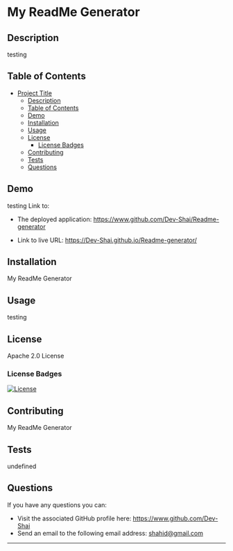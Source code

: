 # My ReadMe Generator

  ## Description
  testing
  
  ## Table of Contents
  - [Project Title](#project-title)
    - [Description](#description)
    - [Table of Contents](#table-of-contents)
    - [Demo](#Demo)
    - [Installation](#installation)
    - [Usage](#usage)
    - [License](#license)
      - [License Badges](#license-badges)
    - [Contributing](#contributing)
    - [Tests](#tests)
    - [Questions](#questions)
  
  ## Demo
  testing
  Link to:
  - The deployed application: https://www.github.com/Dev-Shai/Readme-generator

  - Link to live URL: https://Dev-Shai.github.io/Readme-generator/
  
  ## Installation
  My ReadMe Generator
  
  ## Usage
  testing
  
  ## License
  Apache 2.0 License
  
  ### License Badges
  
  [![License](https://img.shields.io/badge/License-Apache_2.0-blue.svg)](https://opensource.org/licenses/Apache-2.0)

  ## Contributing
  My ReadMe Generator
  
  ## Tests
  undefined
  
  ## Questions
  If you have any questions you can:
  -  Visit the associated GitHub profile here: https://www.github.com/Dev-Shai
  -  Send an email to the following email address: shahid@gmail.com
  ---  
